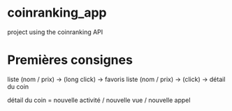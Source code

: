# coinranking_app
project using the coinranking API

# Premières consignes
liste (nom / prix) -> (long click) -> favoris
liste (nom / prix) -> (click) -> détail du coin

détail du coin = nouvelle activité / nouvelle vue / nouvelle appel
